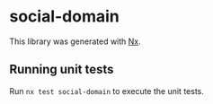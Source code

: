 # social-domain

This library was generated with [Nx](https://nx.dev).

## Running unit tests

Run `nx test social-domain` to execute the unit tests.
